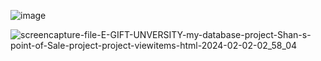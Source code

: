 ![image](https://github.com/ShanAli786/Point-of-Sale-System/assets/107338872/a99d2272-fd18-40e5-8c31-5df88a561ea6)

![screencapture-file-E-GIFT-UNVERSITY-my-database-project-Shan-s-point-of-Sale-project-project-viewitems-html-2024-02-02-02_58_04](https://github.com/ShanAli786/Point-of-Sale-System/assets/107338872/de35d534-60cd-454a-a221-1b44b6edd821)
